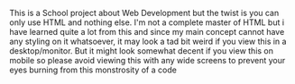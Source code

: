 This is a School project about Web Development
but the twist is you can only use HTML and nothing else.
I'm not a complete master of HTML but i have learned quite a lot from this and since my main concept cannot have any styling on it whatsoever, it may look a tad bit weird if you view this in a desktop/monitor. 
But it might look somewhat decent if you view this on mobile so please avoid viewing this with any wide screens to prevent your eyes burning from this monstrosity of a code 
